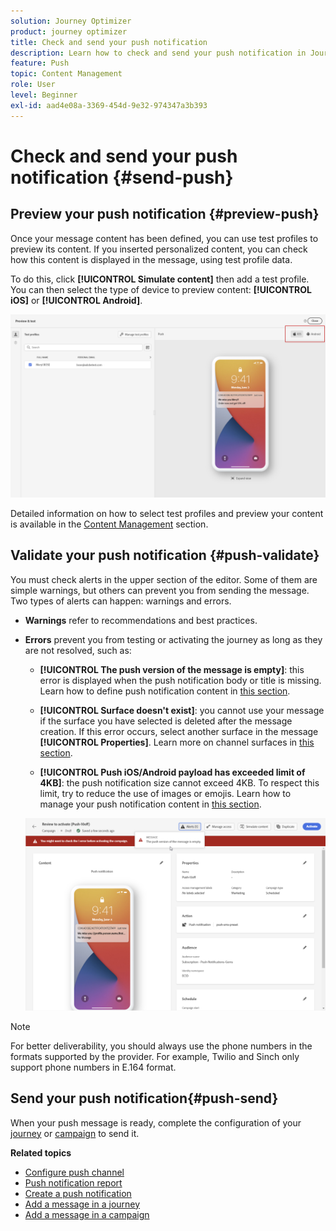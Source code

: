 ```yaml
---
solution: Journey Optimizer
product: journey optimizer
title: Check and send your push notification
description: Learn how to check and send your push notification in Journey Optimizer
feature: Push
topic: Content Management
role: User
level: Beginner
exl-id: aad4e08a-3369-454d-9e32-974347a3b393
---
```

# Check and send your push notification {#send-push}

## Preview your push notification {#preview-push}

Once your message content has been defined, you can use test profiles to preview its content. If you inserted personalized content, you can check how this content is displayed in the message, using test profile data.

To do this, click **[!UICONTROL Simulate content]** then add a test profile. You can then select the type of device to preview content: **[!UICONTROL iOS]** or **[!UICONTROL Android]**.

![](assets/push_preview_3.png)

Detailed information on how to select test profiles and preview your content is available in the [Content Management](../content-management/preview-test.md) section.

## Validate your push notification {#push-validate}

You must check alerts in the upper section of the editor. Some of them are simple warnings, but others can prevent you from sending the message. Two types of alerts can happen: warnings and errors.

* **Warnings** refer to recommendations and best practices.

* **Errors** prevent you from testing or activating the journey as long as they are not resolved, such as:

    * **[!UICONTROL The push version of the message is empty]**: this error is displayed when the push notification body or title is missing. Learn how to define push notification content in [this section](create-push.md).

    * **[!UICONTROL Surface doesn't exist]**: you cannot use your message if the surface you have selected is deleted after the message creation. If this error occurs, select another surface in the message **[!UICONTROL Properties]**. Learn more on channel surfaces in [this section](../configuration/channel-surfaces.md).

    * **[!UICONTROL Push iOS/Android payload has exceeded limit of 4KB]**: the push notification size cannot exceed 4KB. To respect this limit, try to reduce the use of images or emojis. Learn how to manage your push notification content in [this section](../push/create-push.md).

    ![](assets/push_alert.png)


>[!NOTE]
>
> For better deliverability, you should always use the phone numbers in the formats supported by the provider. For example, Twilio and Sinch only support phone numbers in E.164 format.

## Send your push notification{#push-send}

When your push message is ready, complete the configuration of your [journey](../building-journeys/journey-gs.md) or [campaign](../campaigns/create-campaign.md) to send it.

**Related topics**

* [Configure push channel](push-configuration.md)
* [Push notification report](../reports/journey-global-report.md#push-global)
* [Create a push notification](create-push.md)
* [Add a message in a journey](../building-journeys/journeys-message.md)
* [Add a message in a campaign](../campaigns/create-campaign.md)

